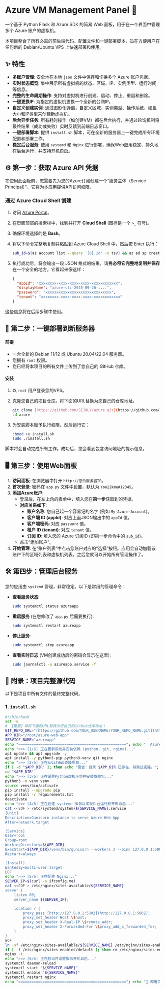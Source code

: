 # Azure VM Management Panel 🚀

一个基于 Python Flask 和 Azure SDK 的简易 Web 面板，用于在一个界面中管理多个 Azure 账户的虚拟机。

本项目整合了所有必需的前后端代码、配置文件和一键部署脚本，旨在方便用户在任何新的 Debian/Ubuntu VPS 上快速部署和使用。

## ✨ 特性

* **多账户管理**: 安全地在本地 `json` 文件中保存和切换多个 Azure 账户凭据。
* **实时状态概览**: 集中展示所有虚拟机的状态、区域、IP、实例类型、运行时间等信息。
* **完整的生命周期操作**: 支持对虚拟机进行创建、启动、停止、重启和删除。
* **一键更换IP**: 为指定的虚拟机更换一个全新的公网IP。
* **自定义创建实例**: 通过图形化弹窗，自定义区域、实例类型、操作系统、硬盘大小和IP类型来创建新虚拟机。
* **后台异步任务**: 所有耗时操作（如创建VM）都在后台执行，并通过轮询机制将最终结果（成功或失败）实时反馈到前端日志窗口。
* **一键部署脚本**: 提供 `install.sh` 脚本，可在全新的服务器上一键完成所有环境配置和部署工作。
* **稳定后台服务**: 使用 `systemd` 和 `Nginx` 进行部署，确保Web应用稳定、持久地在后台运行，并支持开机自启。

## ⚙️ 第一步：获取 Azure API 凭据

在使用此面板前，您需要先为您的Azure订阅创建一个“服务主体（Service Principal）”，它将为本应用提供API访问权限。

### **通过 Azure Cloud Shell 创建**

1.  访问 [Azure Portal](https://portal.azure.com/)。
2.  在页面顶部的搜索栏中，找到并打开 **Cloud Shell** (图标是一个 `>_` 符号)。
3.  确保环境选择的是 **Bash**。
4.  将以下命令完整地复制并粘贴到 Azure Cloud Shell 中，然后按 Enter 执行：

    ```bash
    sub_id=$(az account list --query '[0].id' -o tsv) && az ad sp create-for-rbac --role contributor --scopes /subscriptions/$sub_id
    ```

5.  执行成功后，将会输出一段 JSON 格式的结果，请**务必将它完整地复制并保存**在一个安全的地方。它看起来像这样：

    ```json
    {
      "appId": "xxxxxxxx-xxxx-xxxx-xxxx-xxxxxxxxxxxx",
      "displayName": "azure-cli-2025-09-26-....",
      "password": "xxxxxxxxxxxxxxxxxxxxxxxxxxxxxx",
      "tenant": "xxxxxxxx-xxxx-xxxx-xxxx-xxxxxxxxxxxx"
    }
    ```

这些信息将在后续步骤中使用。

## 🚀 第二步：一键部署到新服务器

#### **前提**
* 一台全新的 Debian 11/12 或 Ubuntu 20.04/22.04 服务器。
* 您拥有 `root` 权限。
* 您已经将本项目的所有文件上传到了您自己的 GitHub 仓库。

#### **安装**

1.  以 `root` 用户登录您的VPS。

2.  克隆您自己的项目仓库。将下面的URL替换为您自己的仓库地址。
    ```bash
    git clone [https://github.com/SIJULY/azure.git](https://github.com/SIJULY/azure.git))
    cd azure
    ```

3.  为安装脚本赋予执行权限，然后运行它：
    ```bash
    chmod +x install.sh
    sudo ./install.sh
    ```

脚本将会自动完成所有工作。成功后，您会看到包含访问地址的提示信息。

## 🖥️ 第三步：使用Web面板

1.  **访问面板**: 在浏览器中打开 `http://您的服务器IP`。
2.  **首次登录**: 密码在 `app.py` 文件中设置，默认为 `You22kme#12345`。
3.  **添加Azure账户**:
    * 登录后，在左上角的表单中，填入您在**第一步**获取到的凭据。
    * **对应关系如下**:
        * **账户名称**: 您自己起一个容易记的名字 (例如 `My-Azure-Account`)。
        * **客户端 ID (appId)**: 对应上面JSON输出中的 `appId` 值。
        * **客户端密码**: 对应 `password` 值。
        * **租户 ID (tenant)**: 对应 `tenant` 值。
        * **订阅 ID**: 填入您的 Azure 订阅ID (即第一步命令中的 `sub_id`)。
    * 点击“添加账户”。
4.  **开始管理**: 在“账户列表”中点击您账户对应的“选择”按钮。应用会自动加载该账户下的区域列表和虚拟机列表，之后您就可以开始所有管理操作了。

## 🛠️ 第四步：管理后台服务

您的应用由 `systemd` 管理，非常稳定。以下是常用的管理命令：

* **查看服务状态**:
    ```bash
    sudo systemctl status azureapp
    ```
* **重启服务** (在您修改了 `app.py` 后需要执行):
    ```bash
    sudo systemctl restart azureapp
    ```
* **停止服务**:
    ```bash
    sudo systemctl stop azureapp
    ```
* **查看实时日志** (VM创建成功后的密码会显示在这里):
    ```bash
    sudo journalctl -u azureapp.service -f
    ```

## 📂 附录：项目完整源代码

以下是项目中所有文件的最终完整代码。

### 1. `install.sh`

```bash
#!/bin/bash
set -e
# 【重要】请将下面的URL替换为您自己的GitHub仓库地址！
GIT_REPO_URL="[https://github.com/YOUR_USERNAME/YOUR_REPO_NAME.git](https://github.com/YOUR_USERNAME/YOUR_REPO_NAME.git)"
APP_DIR="/root/azure-web-app"
SERVICE_NAME="azureapp"
echo "================================================="; echo "  Azure VM Management Panel 一键部署脚本  "; echo "================================================="
echo ">>> [1/6] 正在更新系统并安装依赖 (python, git, nginx)..."
apt update && apt upgrade -y
apt install -y python3-pip python3-venv git nginx
echo ">>> [2/6] 正在从GitHub克隆项目..."
if [ -d "$APP_DIR" ]; then echo "警告：目录 $APP_DIR 已存在，将跳过克隆。"; else git clone "$GIT_REPO_URL" "$APP_DIR"; fi
cd "$APP_DIR"
echo ">>> [3/6] 正在设置Python虚拟环境并安装依赖包..."
python3 -m venv venv
source venv/bin/activate
pip install --upgrade pip
pip install -r requirements.txt
deactivate
echo ">>> [4/6] 正在创建 systemd 服务以实现后台运行和开机自启..."
cat <<EOF > /etc/systemd/system/${SERVICE_NAME}.service
[Unit]
Description=Gunicorn instance to serve Azure Web App
After=network.target

[Service]
User=root
Group=root
WorkingDirectory=${APP_DIR}
ExecStart=${APP_DIR}/venv/bin/gunicorn --workers 3 --bind 127.0.0.1:5002 --log-level=info app:app
Restart=always

[Install]
WantedBy=multi-user.target
EOF
echo ">>> [5/6] 正在配置 Nginx..."
SERVER_IP=$(curl -s ifconfig.me)
cat <<EOF > /etc/nginx/sites-available/${SERVICE_NAME}
server {
    listen 80;
    server_name ${SERVER_IP};

    location / {
        proxy_pass [http://127.0.0.1:5002](http://127.0.0.1:5002);
        proxy_set_header Host \$host;
        proxy_set_header X-Real-IP \$remote_addr;
        proxy_set_header X-Forwarded-For \$proxy_add_x_forwarded_for;
    }
}
EOF
ln -sf /etc/nginx/sites-available/${SERVICE_NAME} /etc/nginx/sites-enabled/
if [ -f /etc/nginx/sites-enabled/default ]; then rm /etc/nginx/sites-enabled/default; fi
nginx -t
echo ">>> [6/6] 正在启动并设置服务开机自启..."
systemctl daemon-reload
systemctl start "${SERVICE_NAME}"
systemctl enable "${SERVICE_NAME}"
systemctl restart nginx
echo "================================================="; echo "🎉 部署完成！"; echo "您的应用现在应该可以通过以下地址访问："; echo "http://${SERVER_IP}"; echo "================================================="
